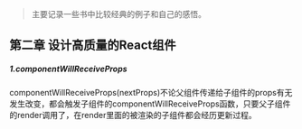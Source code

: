 > 主要记录一些书中比较经典的例子和自己的感悟。

## 第二章 设计高质量的React组件

##### 1.componentWillReceiveProps 


componentWillReceiveProps(nextProps)不论父组件传递给子组件的props有无发生改变，都会触发子组件的componentWillReceiveProps函数，只要父子组件的render调用了，在render里面的被渲染的子组件都会经历更新过程。


